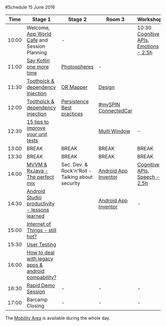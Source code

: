 #Schedule 15 June 2016

Time | Stage 1 | Stage 2 | Room 3 |  Workshop | 
-----|--------|---------|---------|---------
10:00  | Welcome, [App World Cafe](app_world_cafe.md) and Session Planning | - |  | 10:30 [Cognitive APIs, Emotions - 2.5h](microsoft_workshop1.md)
11:00  | [Say Kotlin one more time](kotlin.md)|[Photospheres](photospheres.md)|-|  
11:30  | [Toothpick & dependency injection](toothpick.md)|[OR Mapper](orm.md)|[Design](design.md)| 
12:00  | [Toothpick & dependency injection](toothpick.md)|[Persistence Best practices](persistence.md)|[#mySPIN ConnectedCar](myspin.md)| 
12:30  | [15 tips to improve your unit tests](unit_tests.md)|| [Multi Window](multi_window.md)|-| 
13:00  | BREAK     | BREAK | BREAK | BREAK 
13:30  | BREAK     | BREAK | BREAK | BREAK 
14:00  | [MVVM & RxJava - The perfect mix](mvvm.md)|Sec. Dev. & Rock'n'Roll - Talking about security|[Android App Inventor](app_inventor.md)| [Cognitive APIs, Speech - 2.5h](microsoft_workshop2.md) 
14:30  | [Android Studio productivity - lessons learned](android_studio.md)||[Android App Inventor](app_inventor.md)|-|  
15:00  | [Internet of Things - still hot?](iot.md)| | |
15:30  | [User Testing](user_testing.md)| | |
16:00  | [How to deal with legacy apps & android compability?](legacy.md)| | |
16:30  | [Rapid Demo Session](rapid_demos.md)| - | - | -  
17:00  | Barcamp Closing        | - | - | -

The [Mobility Area](area_mobility.md) is available during the whole day.
